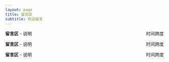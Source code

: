 ```yaml
---
layout: page
title: 留言区
subtitle: 欢迎留言
---
```

**留言区** - 说明<span style="float: right; ">时间跨度</span>  

**留言区** - 说明<span style="float: right; ">时间跨度</span>  

**留言区** - 说明<span style="float: right; ">时间跨度</span>  
